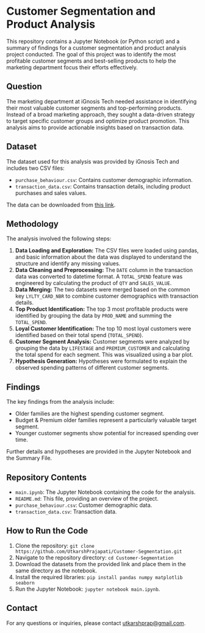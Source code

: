 # Customer Segmentation and Product Analysis

This repository contains a Jupyter Notebook (or Python script) and a summary of findings for a customer segmentation and product analysis project conducted. The goal of this project was to identify the most profitable customer segments and best-selling products to help the marketing department focus their efforts effectively.

## Question

The marketing department at iGnosis Tech needed assistance in identifying their most valuable customer segments and top-performing products. Instead of a broad marketing approach, they sought a data-driven strategy to target specific customer groups and optimize product promotion. This analysis aims to provide actionable insights based on transaction data.

## Dataset

The dataset used for this analysis was provided by iGnosis Tech and includes two CSV files:

*   `purchase_behaviour.csv`: Contains customer demographic information.
*   `transaction_data.csv`: Contains transaction details, including product purchases and sales values.

The data can be downloaded from [this link](https://drive.google.com/drive/folders/1JLHEIQp95b6Jo3iiXGYfIdKUrs8uWJn1?usp=sharing).

## Methodology

The analysis involved the following steps:

1.  **Data Loading and Exploration:** The CSV files were loaded using pandas, and basic information about the data was displayed to understand the structure and identify any missing values.
2.  **Data Cleaning and Preprocessing:** The `DATE` column in the transaction data was converted to datetime format. A `TOTAL_SPEND` feature was engineered by calculating the product of `QTY` and `SALES_VALUE`.
3.  **Data Merging:** The two datasets were merged based on the common key `LYLTY_CARD_NBR` to combine customer demographics with transaction details.
4.  **Top Product Identification:** The top 3 most profitable products were identified by grouping the data by `PROD_NAME` and summing the `TOTAL_SPEND`.
5.  **Loyal Customer Identification:** The top 10 most loyal customers were identified based on their total spend (`TOTAL_SPEND`).
6.  **Customer Segment Analysis:** Customer segments were analyzed by grouping the data by `LIFESTAGE` and `PREMIUM_CUSTOMER` and calculating the total spend for each segment. This was visualized using a bar plot.
7.  **Hypothesis Generation:** Hypotheses were formulated to explain the observed spending patterns of different customer segments.

## Findings

The key findings from the analysis include:

*   Older families are the highest spending customer segment.
*   Budget & Premium older families represent a particularly valuable target segment.
*   Younger customer segments show potential for increased spending over time.

Further details and hypotheses are provided in the Jupyter Notebook and the Summary File.

## Repository Contents

*   `main.ipynb`: The Jupyter Notebook containing the code for the analysis.
*   `README.md`: This file, providing an overview of the project.
*   `purchase_behaviour.csv`: Customer demographic data.
*   `transaction_data.csv`: Transaction data.

## How to Run the Code

1.  Clone the repository: `git clone https://github.com/UtkarshPrajapati/Customer-Segmentation.git`
2.  Navigate to the repository directory: `cd Customer-Segmentation`
3.  Download the datasets from the provided link and place them in the same directory as the notebook.
4.  Install the required libraries: `pip install pandas numpy matplotlib seaborn`
5.  Run the Jupyter Notebook: `jupyter notebook main.ipynb`.

## Contact

For any questions or inquiries, please contact [utkarshprap@gmail.com](mailto:utkarshprap@gmail.com).